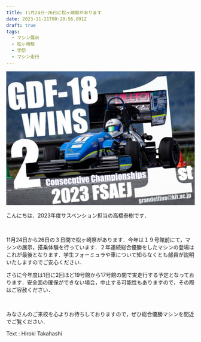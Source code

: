 ```yaml
---
title: 11月24日~26日に松ヶ崎祭があります
date: 2023-11-21T00:20:56.891Z
draft: true
tags:
  - マシン展示
  - 松ヶ崎祭
  - 学祭
  - マシン走行
---
```

![](482166808330109387.jpg)

こんにちは．2023年度サスペンション担当の高橋泰樹です．

 

11月24日から26日の３日間で松ヶ崎祭があります．今年は１９号館前にて，マシンの展示，搭乗体験を行っています．２年連続総合優勝をしたマシンの登場はこれが最後となります．学生フォーミュラや車について知らなくとも部員が説明いたしますのでご安心ください．

さらに今年度は1日に2回ほど19号館から17号館の間で実走行する予定となっております．安全面の確保ができない場合，中止する可能性もありますので，その際はご容赦ください．

 

みなさんのご来校を心よりお待ちしておりますので，ぜひ総合優勝マシンを間近でご覧ください．



T﻿ext : Hiroki Takahashi
